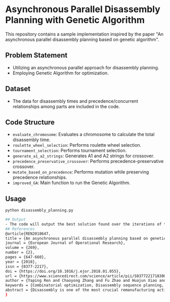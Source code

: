 # Asynchronous Parallel Disassembly Planning with Genetic Algorithm

This repository contains a sample implementation inspired by the paper "An asynchronous parallel disassembly planning based on genetic algorithm".

## Problem Statement
- Utilizing an asynchronous parallel approach for disassembly planning.
- Employing Genetic Algorithm for optimization.

## Dataset
- The data for disassembly times and precedence/concurrent relationships among parts are included in the code.

## Code Structure
- `evaluate_chromosome`: Evaluates a chromosome to calculate the total disassembly time.
- `roulette_wheel_selection`: Performs roulette wheel selection.
- `tournament_selection`: Performs tournament selection.
- `generate_a1_a2_strings`: Generates A1 and A2 strings for crossover.
- `precedence_preservative_crossover`: Performs precedence-preservative crossover.
- `mutate_based_on_precedence`: Performs mutation while preserving precedence relationships.
- `improved_GA`: Main function to run the Genetic Algorithm.

## Usage
```bash
python disassembly_planning.py

## Output
- The code will output the best solution found over the iterations of the GA.
## References
@article{REN2018647,
title = {An asynchronous parallel disassembly planning based on genetic algorithm},
journal = {European Journal of Operational Research},
volume = {269},
number = {2},
pages = {647-660},
year = {2018},
issn = {0377-2217},
doi = {https://doi.org/10.1016/j.ejor.2018.01.055},
url = {https://www.sciencedirect.com/science/article/pii/S0377221718300912},
author = {Yaping Ren and Chaoyong Zhang and Fu Zhao and Huajun Xiao and Guangdong Tian},
keywords = {Combinatorial optimization, Disassembly sequence planning, Asynchronous parallel disassembly, Operation time-dependent, Metaheuristics},
abstract = {Disassembly is one of the most crucial remanufacturing activities. Disassembly sequence planning (DSP) is a combinatorial optimization problem and has been studied by many researchers. Conventional DSP techniques focus on sequential disassembly planning (SDP) in which only one manipulator is used to remove a single part or subassembly at a time such that it is inefficient when disassembling large or complex products. Recently, parallel disassembly has attracted some interest as it employs several manipulators to remove multiple components simultaneously. However, most of the work to date focuses on parallel disassembly techniques which require synchronization between manipulators, i.e., they must start their tasks simultaneously. This simplifies the modeling and analysis efforts but fails to fully realize the benefits of parallel disassembly. In this work, we propose asynchronous parallel disassembly planning (aPDP) which eliminates the synchronization requirement. In addition to precedence constraints, aPDP becomes highly operation time-dependent. To deal with this, we design an efficient encoding and decoding strategy for the disassembly process. In this paper, a metaheuristic approach, based on a genetic algorithm, is developed to solve the aPDP problem. The proposed algorithm is applied to four products which require disassembly processes of varying complexity, and the results are compared with two methods reported in literature. It is suggested that the proposed approach can identify faster disassembly processes, especially when solving large-scale problems.}
}
